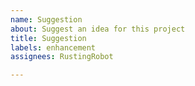```yaml
---
name: Suggestion
about: Suggest an idea for this project
title: Suggestion
labels: enhancement
assignees: RustingRobot

---
```



